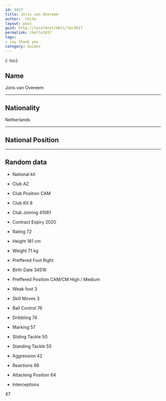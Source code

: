 ```yaml
---
id: 3417
title: Joris van Overeem
author:  chito 
layout: post
guid: http://localhost/mbti/?p=3417
permalink: /hello3417
tags:
- say thank you
category: Guides
---
```



{: toc}


## Name  
Joris van Overeem 

* * *

## Nationality  
Netherlands 

* * *

## National Position 

* * *

## Random data 

  * National kit 
  * Club 
AZ 

  * Club Position 
CAM 

  * Club Kit 
8 

  * Club Joining 
41061 

  * Contract Expiry 
2020 

  * Rating 
72 

  * Height 
181 cm 

  * Weight 
71 kg 

  * Preffered Foot 
Right 

  * Birth Date 
34516 

  * Preffered Position 
CAM/CM High / Medium 

  * Weak foot 
3 

  * Skill Moves 
3 

  * Ball Control 
76 

  * Dribbling 
74 

  * Marking 
57 

  * Sliding Tackle 
50 

  * Standing Tackle 
55 

  * Aggression 
42 

  * Reactions 
66 

  * Attacking Position 
64 

  * Interceptions 

47</ul>